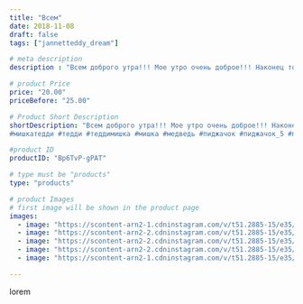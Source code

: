 ```yaml
---
title: "Всем"
date: 2018-11-08
draft: false
tags: ["jannetteddy_dream"]

# meta description
description : "Всем доброго утра!!! Мое утро очень доброе!!! Наконец то готов мой новый Мишка Тедди, точнее это девочка Матильда, из новой зимней коллекции!!! Благодарю моего "

# product Price
price: "20.00"
priceBefore: "25.00"

# Product Short Description
shortDescription: "Всем доброго утра!!! Мое утро очень доброе!!! Наконец то готов мой новый Мишка Тедди, точнее это девочка Матильда, из новой зимней коллекции!!! Благодарю моего учителя @olga_ivanelo_viktory и проект #пиджачок_5 за бесценные знания в области Тедди!!!❤️🙏🌺 Этот Мишка сшит по моей собственной выкройке построенной благодаря знаниям замечательного учителя!!!🙏 Могу сказать одно! Долгое творческое затишье в моем профиле это было начало нового пути теперь в мир Теддистов!!! 🍀🙏Благодарю всех своих подписчиков которые не покинули меня пока мое творчество было в состоянии сна, что бы проснуться с новыми силами и идеями!❤️
#мишкатедди #тедди #теддимишка #мишка #медведь #пиджачок #пиджачок_5 #пиджачок_результат #teddybear #вечныйученик #ручнаяработа #праздниккнамприходит #скороновыйгод #вдохновение_природой_by_jannet"

#product ID
productID: "Bp6TvP-gPAT"

# type must be "products"
type: "products"

# product Images
# first image will be shown in the product page
images:
  - image: "https://scontent-arn2-1.cdninstagram.com/v/t51.2885-15/e35/43046836_188532312050246_7262917599103768648_n.jpg?_nc_ht=scontent-arn2-1.cdninstagram.com&_nc_cat=102&_nc_ohc=4G6btM0rKqAAX8no0Ta&se=7&tp=1&oh=b456bd7529c57fed1f9f2052403760b6&oe=605ABA8D&ig_cache_key=MTkwNzkyNDE5ODI3NDE5MTQ0Ng%3D%3D.2"
  - image: "https://scontent-arn2-2.cdninstagram.com/v/t51.2885-15/e35/44872544_327251874755492_3399452815625064684_n.jpg?_nc_ht=scontent-arn2-2.cdninstagram.com&_nc_cat=108&_nc_ohc=yTLvQwQizBIAX_OBsGg&se=7&tp=1&oh=6887915af5851cac6b2ad1d507db0f28&oe=605A522C&ig_cache_key=MTkwNzkyNDE5ODI5MDg5MzQwMw%3D%3D.2"
  - image: "https://scontent-arn2-2.cdninstagram.com/v/t51.2885-15/e35/43345235_1547133798720588_5656790328299322735_n.jpg?_nc_ht=scontent-arn2-2.cdninstagram.com&_nc_cat=100&_nc_ohc=_xSV3Fih0bgAX-EVszt&se=7&tp=1&oh=60fb16503b1a39cf9b44f8323203e981&oe=605B6651&ig_cache_key=MTkwNzkyNDE5ODI1NzQ5NjY4MQ%3D%3D.2"
  - image: "https://scontent-arn2-2.cdninstagram.com/v/t51.2885-15/e35/43054384_452874118569569_6165018167638531825_n.jpg?_nc_ht=scontent-arn2-2.cdninstagram.com&_nc_cat=105&_nc_ohc=7sjAeLeztCsAX-HkeQx&se=7&tp=1&oh=c8b3da05dcaf80eda3ae4cda409777ce&oe=605CE79F&ig_cache_key=MTkwNzkyNDE5ODI3NDEyMzk0Mg%3D%3D.2"
  - image: "https://scontent-arn2-1.cdninstagram.com/v/t51.2885-15/e35/44283438_1660016570768991_6743203272262995108_n.jpg?_nc_ht=scontent-arn2-1.cdninstagram.com&_nc_cat=103&_nc_ohc=OCcZcRSUA3kAX-zyH6S&se=7&tp=1&oh=d5fc6413582613d9794255d830e04d06&oe=605C0DF1&ig_cache_key=MTkwNzkyNDE5ODI4MjYxMTcwNg%3D%3D.2"

---
```

lorem
